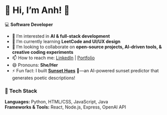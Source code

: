 # 👋 Hi, I’m Anh! 🚀

💻 **Software Developer** 

- 👀 I’m interested in **AI & full-stack development**  
- 🌱 I’m currently learning **LeetCode and UI/UX design**  
- 💞️ I’m looking to collaborate on **open-source projects, AI-driven tools, & creative coding experiments**  
- 📫 How to reach me: [LinkedIn](https://www.linkedin.com/in/phuong-anh-tran-aba5a4206/) | [Portfolio]([your-portfolio-link.com](https://phuonganh-tran.github.io/))  
- 😄 Pronouns: **She/Her**  
- ⚡ Fun fact: I built **[Sunset Hues](https://sunset-hues.onrender.com/)** 🌅—an AI-powered sunset predictor that generates poetic descriptions!  

### 🔧 Tech Stack
**Languages:** Python, HTML/CSS, JavaScript, Java  
**Frameworks & Tools:** React, Node.js, Express, OpenAI API

<!---
PhuongAnh-Tran/PhuongAnh-Tran is a ✨ special ✨ repository because its `README.md` (this file) appears on your GitHub profile.
You can click the Preview link to take a look at your changes.
--->
